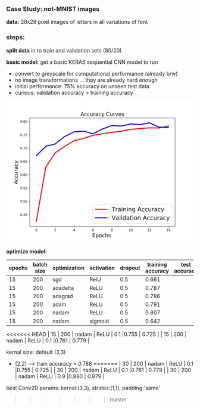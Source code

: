 ### Case Study: not-MNIST images

__data:__ 28x28 pixel images of letters in all variations of font

### steps:
__split data__ in to train and validation sets (80/20)

__basic model:__ get a basic KERAS sequential CNN model to run
 - convert to greyscale for computational performance (already b/w)
 -  no image transformations ... they are already hard enough
 - initial performance: 75% accuracy on unseen test data
 - curious: validation accuracy > training accuracy

![initial results](/src/figs/test2_accuracy_curves.png)

__optimize model:__

 | epochs    | batch size | optimization |  activation | dropout |  training accuracy | test accuracy |
 |----------|----------|---------|--------|------|----|----|
 | 15 | 200 | sgd | RelU | 0.5 | 0.661 |
 | 15 | 200 | adadelta | ReLU |0.5 | 0.787 |
 | 15 | 200 | adagrad | ReLU | 0.5 |0.786 |
 | 15 | 200 | adam | ReLU | 0.5 |0.791  |
 | 15 | 200 | nadam |  ReLU |0.5 | 0.807 |
 | 15 | 200 | nadam | sigmoid | 0.5 |0.642 |
<<<<<<< HEAD
 | 15 | 200 | nadam | ReLU | 0.1 |0.755 | 0.725 |
 | 15 | 200 | nadam | ReLU | 0.1 |0.761 | 0.779 |


 kernal size: default (3,3)
  -  (2,2) --> train accuracy = 0.788
=======
 | 30 | 200 | nadam | ReLU | 0.1 |0.755 | 0.725 |
 | 30 | 200 | nadam | ReLU | 0.1 |0.761 | 0.779 |
 | 30 | 200 | nadam | ReLU | 0.9 |0.880 | 0.879 |


 best Conv2D params: kernal:(3,3), strides:(1,1), padding:'same'
>>>>>>> master
